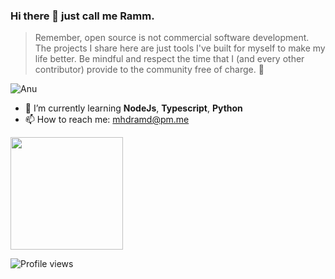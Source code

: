 ### Hi there 👋 just call me Ramm.
> Remember, open source is not commercial software development. The projects I share here are just tools I've built for myself to make my life better. Be mindful and respect the time that I (and every other contributor) provide to the community free of charge. 💜

![Anu](https://github.muhamadramdani.com/img/page.png)

- 🌱 I’m currently learning **NodeJs**, **Typescript**, **Python**
- 📫 How to reach me: mhdramd@pm.me

<a href="https://github.com/sidaniid">
    <img height="180em" src="https://github-readme-stats-eight-theta.vercel.app/api/top-langs/?username=sidaniid&layout=compact&langs_count=8&theme=algolia"></img>
</a>

![Profile views](https://gpvc.arturio.dev/sidaniid)

<!---
sidaniid/sidaniid is a ✨ special ✨ repository because its `README.md` (this file) appears on your GitHub profile.
You can click the Preview link to take a look at your changes.
--->
